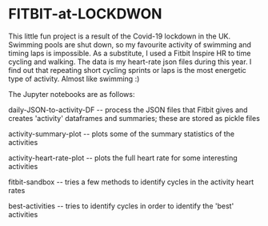 # FITBIT-at-LOCKDWON
This little fun project is a result of the Covid-19 lockdown in the UK. 
Swimming pools are shut down, so my favourite activity of swimming and timing laps is impossible. 
As a substitute, I used a Fitbit Inspire HR to time cycling and walking.
The data is my heart-rate json files during this year. I find out that repeating short 
cycling sprints or laps is the most energetic type of activity. Almost like swimming :) 

The Jupyter notebooks are as follows:

daily-JSON-to-activity-DF  -- process the JSON files that Fitbit gives and creates 'activity' dataframes and summaries; these are stored as pickle files

activity-summary-plot -- plots some of the summary statistics of the activities

activity-heart-rate-plot -- plots the full heart rate for some interesting activities

fitbit-sandbox -- tries a few methods to identify cycles in the activity heart rates

best-activities -- tries to identify cycles in order to identify the 'best' activities



